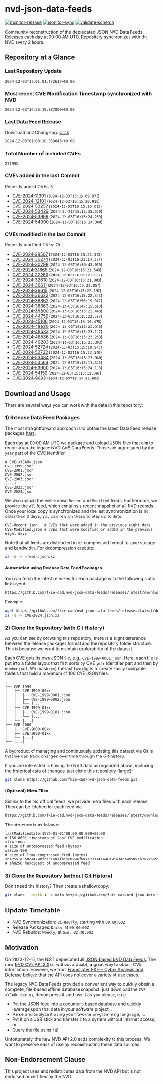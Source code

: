 # nvd-json-data-feeds

[![monitor-release](https://github.com/fkie-cad/nvd-json-data-feeds/actions/workflows/monitor_release.yml/badge.svg)](https://github.com/fkie-cad/nvd-json-data-feeds/actions/workflows/monitor_release.yml)
[![monitor-sync](https://github.com/fkie-cad/nvd-json-data-feeds/actions/workflows/monitor_sync.yml/badge.svg)](https://github.com/fkie-cad/nvd-json-data-feeds/actions/workflows/monitor_sync.yml)
[![validate-schema](https://github.com/fkie-cad/nvd-json-data-feeds/actions/workflows/validate_schema.yml/badge.svg)](https://github.com/fkie-cad/nvd-json-data-feeds/actions/workflows/validate_schema.yml)

Community reconstruction of the deprecated JSON NVD Data Feeds.
[Releases](https://github.com/fkie-cad/nvd-json-data-feeds/releases/latest) each day at 00:00 AM UTC.
Repository synchronizes with the NVD every 2 hours.

## Repository at a Glance

### Last Repository Update

```plain
2024-12-03T17:01:01.472617+00:00
```

### Most recent CVE Modification Timestamp synchronized with NVD

```plain
2024-12-03T16:56:19.887000+00:00
```

### Last Data Feed Release

Download and Changelog: [Click](https://github.com/fkie-cad/nvd-json-data-feeds/releases/latest)

```plain
2024-12-03T01:00:10.059043+00:00
```

### Total Number of included CVEs

```plain
271993
```

### CVEs added in the last Commit

Recently added CVEs: `6`

- [CVE-2024-11391](CVE-2024/CVE-2024-113xx/CVE-2024-11391.json) (`2024-12-03T15:15:09.973`)
- [CVE-2024-12101](CVE-2024/CVE-2024-121xx/CVE-2024-12101.json) (`2024-12-03T16:15:20.910`)
- [CVE-2024-53257](CVE-2024/CVE-2024-532xx/CVE-2024-53257.json) (`2024-12-03T16:15:23.693`)
- [CVE-2024-53429](CVE-2024/CVE-2024-534xx/CVE-2024-53429.json) (`2024-11-21T15:15:35.530`)
- [CVE-2024-53999](CVE-2024/CVE-2024-539xx/CVE-2024-53999.json) (`2024-12-03T16:15:24.250`)
- [CVE-2024-54000](CVE-2024/CVE-2024-540xx/CVE-2024-54000.json) (`2024-12-03T16:15:24.380`)


### CVEs modified in the last Commit

Recently modified CVEs: `79`

- [CVE-2024-29507](CVE-2024/CVE-2024-295xx/CVE-2024-29507.json) (`2024-12-03T16:15:21.343`)
- [CVE-2024-30274](CVE-2024/CVE-2024-302xx/CVE-2024-30274.json) (`2024-12-03T16:31:14.377`)
- [CVE-2024-30298](CVE-2024/CVE-2024-302xx/CVE-2024-30298.json) (`2024-12-03T16:30:43.050`)
- [CVE-2024-31669](CVE-2024/CVE-2024-316xx/CVE-2024-31669.json) (`2024-12-03T16:15:21.540`)
- [CVE-2024-32256](CVE-2024/CVE-2024-322xx/CVE-2024-32256.json) (`2024-12-03T16:15:21.697`)
- [CVE-2024-32610](CVE-2024/CVE-2024-326xx/CVE-2024-32610.json) (`2024-12-03T16:15:21.880`)
- [CVE-2024-36611](CVE-2024/CVE-2024-366xx/CVE-2024-36611.json) (`2024-12-03T16:15:22.057`)
- [CVE-2024-36615](CVE-2024/CVE-2024-366xx/CVE-2024-36615.json) (`2024-12-03T16:15:22.197`)
- [CVE-2024-36622](CVE-2024/CVE-2024-366xx/CVE-2024-36622.json) (`2024-12-03T16:15:22.343`)
- [CVE-2024-38862](CVE-2024/CVE-2024-388xx/CVE-2024-38862.json) (`2024-12-03T16:56:19.887`)
- [CVE-2024-38863](CVE-2024/CVE-2024-388xx/CVE-2024-38863.json) (`2024-12-03T16:47:15.693`)
- [CVE-2024-39890](CVE-2024/CVE-2024-398xx/CVE-2024-39890.json) (`2024-12-03T16:15:22.483`)
- [CVE-2024-44759](CVE-2024/CVE-2024-447xx/CVE-2024-44759.json) (`2024-12-03T16:15:22.597`)
- [CVE-2024-45106](CVE-2024/CVE-2024-451xx/CVE-2024-45106.json) (`2024-12-03T15:15:10.470`)
- [CVE-2024-48530](CVE-2024/CVE-2024-485xx/CVE-2024-48530.json) (`2024-12-03T16:15:22.973`)
- [CVE-2024-48533](CVE-2024/CVE-2024-485xx/CVE-2024-48533.json) (`2024-12-03T16:15:23.117`)
- [CVE-2024-48536](CVE-2024/CVE-2024-485xx/CVE-2024-48536.json) (`2024-12-03T16:15:23.253`)
- [CVE-2024-49203](CVE-2024/CVE-2024-492xx/CVE-2024-49203.json) (`2024-12-03T16:15:23.393`)
- [CVE-2024-52724](CVE-2024/CVE-2024-527xx/CVE-2024-52724.json) (`2024-12-03T15:15:10.943`)
- [CVE-2024-52732](CVE-2024/CVE-2024-527xx/CVE-2024-52732.json) (`2024-12-03T16:15:23.540`)
- [CVE-2024-53484](CVE-2024/CVE-2024-534xx/CVE-2024-53484.json) (`2024-12-03T16:15:23.980`)
- [CVE-2024-53564](CVE-2024/CVE-2024-535xx/CVE-2024-53564.json) (`2024-12-03T15:15:11.373`)
- [CVE-2024-53900](CVE-2024/CVE-2024-539xx/CVE-2024-53900.json) (`2024-12-03T16:15:24.113`)
- [CVE-2024-54159](CVE-2024/CVE-2024-541xx/CVE-2024-54159.json) (`2024-12-03T15:15:12.097`)
- [CVE-2024-9683](CVE-2024/CVE-2024-96xx/CVE-2024-9683.json) (`2024-12-03T16:14:52.690`)


## Download and Usage

There are several ways you can work with the data in this repository:

### 1) Release Data Feed Packages

The most straightforward approach is to obtain the latest Data Feed release packages [here](https://github.com/fkie-cad/nvd-json-data-feeds/releases/latest).

Each day at 00:00 AM UTC we package and upload JSON files that aim to reconstruct the legacy NVD CVE Data Feeds.
Those are aggregated by the `year` part of the CVE identifier:

```
# CVE-<YEAR>.json
CVE-1999.json
CVE-2001.json
CVE-2002.json
CVE-2003.json
[...]
CVE-2023.json
CVE-2024.json
```

We also upload the well-known `Recent` and `Modified` feeds.
Furthermore, we provide the `All` feed, which contains a recent snapshot of all NVD records.
Once your local copy is synchronized and the last synchronization is no older than 8 days, you can rely on these to stay up to date:

```plain
CVE-Recent.json   # CVEs that were added in the previous eight days
CVE-Modified.json # CVEs that were modified or added in the previous eight days
```

Note that all feeds are distributed in `xz`-compressed format to save storage and bandwidth.
For decompression execute:

```sh
xz -d -k <feed>.json.xz
```

#### Automation using Release Data Feed Packages

You can fetch the latest releases for each package with the following static link layout:

```sh
https://github.com/fkie-cad/nvd-json-data-feeds/releases/latest/download/CVE-<YEAR>.json.xz
```

Example:

```sh
wget https://github.com/fkie-cad/nvd-json-data-feeds/releases/latest/download/CVE-2024.json.xz
xz -d -k CVE-2024.json.xz
```

### 2) Clone the Repository (with Git History)

As you can see by browsing this repository, there is a slight difference between the release packages format and the repository folder structure.
This is because we want to maintain explorability of the dataset.

Each CVE gets its own JSON file, e.g., `CVE-1999-0001.json`.
Here, each file is put into a folder layout that first sorts by CVE `year` identifier part and then by `number` part.
We mask (`xx`) the last two digits to create easily navigable folders that hold a maximum of 100 CVE JSON files:

```plain
.
├── CVE-1999
│   ├── CVE-1999-00xx
│   │   ├── CVE-1999-0001.json
│   │   ├── CVE-1999-0002.json
│   │   └── [...]
│   ├── CVE-1999-01xx
│   │   ├── CVE-1999-0101.json
│   │   └── [...]
│   └── [...]
├── CVE-2000
│   ├── CVE-2000-00xx
│   ├── CVE-2000-01xx
│   └── [...]
└── [...]
```

A byproduct of managing and continuously updating this dataset via Git is that we can track changes over time through the Git history.

If you are interested in having the NVD data as organized above, including the historical data of changes, just clone this repository (large!):

```sh
git clone https://github.com/fkie-cad/nvd-json-data-feeds.git
```

#### (Optional) Meta Files

Similar to the old official feeds, we provide meta files with each release. They can be fetched for each feed via:

```sh
https://github.com/fkie-cad/nvd-json-data-feeds/releases/latest/download/CVE-<YEAR>.meta
```

The structure is as follows:

```plain
lastModifiedDate:1970-01-01T00:00:00.000+00:00                          # ISO 8601 timestamp of last CVE modification
size:1000                                                               # size of uncompressed feed (bytes)
xzSize:100                                                              # size of lzma-compressed feed (bytes)
sha256:e3b0c44298fc1c149afbf4c8996fb92427ae41e4649b934ca495991b7852b855 # sha256 hexdigest of uncompressed feed
```

### 3) Clone the Repository (without Git History)

Don't need the history? Then create a shallow copy:

```sh
git clone --depth 1 -b main https://github.com/fkie-cad/nvd-json-data-feeds.git
```


## Update Timetable

* NVD Synchronization: `Bi-Hourly`, starting with `00:00:00Z`
* Release Packages: `Daily`, at `00:00:00Z`
* NVD Rebuilds: `Weekly`, at `Sun, 02:30:00Z`


## Motivation

On 2023-12-15, the NIST deprecated all [JSON-based NVD Data Feeds](https://nvd.nist.gov/vuln/data-feeds#divRetirementBanner-1).
The new [NVD CVE API 2.0](https://nvd.nist.gov/developers/vulnerabilities) is, without a doubt, a great way to obtain CVE information.
However, we from [Fraunhofer FKIE - Cyber Analysis and Defense](https://www.fkie.fraunhofer.de/en/departments/cad.html) believe that the API does not cover a variety of use cases.

The legacy NVD Data Feeds provided a convenient way to quickly obtain a complete, file-based offline database snapshot; just download the `CVE-<YEAR>.tar.gz`, decompress it, and use it as you please, e.g.:

- Put the JSON feed into a document-based database and quickly leverage upon that data in your software project, ...
- Parse and analyze it using your favorite programming language, ...
- Put it on a USB stick and transfer it to a system without internet access, or ...
- Query the file using `jq`!

Unfortunately, the new NVD API 2.0 adds complexity to this process.
We want to preserve ease of use by reconstructing these data sources.

## Non-Endorsement Clause

This project uses and redistributes data from the NVD API but is not endorsed or certified by the NVD.